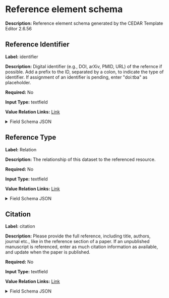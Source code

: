 # Reference element schema

**Description:** Reference element schema generated by the CEDAR Template Editor 2.6.56

## Reference Identifier

**Label:** identifier

**Description:** Digital identifier (e.g., DOI, arXiv, PMID, URL) of the refernce if possible.  Add a prefix to the ID, separated by a colon, to indicate the type of identifier. If assignment of an identifier is pending, enter "doi:tba" as placeholder.

**Required:** No

**Input Type:** textfield

**Value Relation Links:** [Link](http://schema.org/identifier) <details>
<summary>Field Schema JSON</summary>

```json
{
  "@type": "https://schema.metadatacenter.org/core/TemplateField",
  "@context": {
    "xsd": "http://www.w3.org/2001/XMLSchema#",
    "pav": "http://purl.org/pav/",
    "bibo": "http://purl.org/ontology/bibo/",
    "oslc": "http://open-services.net/ns/core#",
    "schema": "http://schema.org/",
    "skos": "http://www.w3.org/2004/02/skos/core#",
    "schema:name": {
      "@type": "xsd:string"
    },
    "schema:description": {
      "@type": "xsd:string"
    },
    "skos:prefLabel": {
      "@type": "xsd:string"
    },
    "skos:altLabel": {
      "@type": "xsd:string"
    },
    "pav:createdOn": {
      "@type": "xsd:dateTime"
    },
    "pav:createdBy": {
      "@type": "@id"
    },
    "pav:lastUpdatedOn": {
      "@type": "xsd:dateTime"
    },
    "oslc:modifiedBy": {
      "@type": "@id"
    }
  },
  "type": "object",
  "title": "identifier field schema",
  "description": "identifier field schema generated by the CEDAR Template Editor 2.6.56",
  "_ui": {
    "inputType": "textfield"
  },
  "_valueConstraints": {
    "requiredValue": false
  },
  "properties": {
    "@type": {
      "oneOf": [
        {
          "type": "string",
          "format": "uri"
        },
        {
          "type": "array",
          "minItems": 1,
          "items": {
            "type": "string",
            "format": "uri"
          },
          "uniqueItems": true
        }
      ]
    },
    "@value": {
      "type": [
        "string",
        "null"
      ]
    },
    "rdfs:label": {
      "type": [
        "string",
        "null"
      ]
    }
  },
  "required": [
    "@value"
  ],
  "schema:name": "identifier",
  "schema:description": "Digital identifier (e.g., DOI, arXiv, PMID, URL) of the refernce if possible.  Add a prefix to the ID, separated by a colon, to indicate the type of identifier. If assignment of an identifier is pending, enter \"doi:tba\" as placeholder.",
  "pav:createdOn": "2024-05-14T03:47:57-07:00",
  "pav:createdBy": "https://metadatacenter.org/users/f3d8067f-c204-45c0-8fb1-8393e486593c",
  "pav:lastUpdatedOn": "2024-05-14T03:47:57-07:00",
  "oslc:modifiedBy": "https://metadatacenter.org/users/f3d8067f-c204-45c0-8fb1-8393e486593c",
  "schema:schemaVersion": "1.6.0",
  "additionalProperties": false,
  "skos:prefLabel": "Reference Identifier",
  "@id": "https://repo.metadatacenter.org/template-fields/da091320-fb20-48be-a96d-550f8c3e1ab2",
  "$schema": "http://json-schema.org/draft-04/schema#"
}
```
</details>

## Reference Type

**Label:** Relation

**Description:** The relationship of this dataset to the referenced resource.

**Required:** No

**Input Type:** textfield

**Value Relation Links:** [Link](http://purl.org/dc/elements/1.1/relation) <details>
<summary>Field Schema JSON</summary>

```json
{
  "@type": "https://schema.metadatacenter.org/core/TemplateField",
  "@context": {
    "xsd": "http://www.w3.org/2001/XMLSchema#",
    "pav": "http://purl.org/pav/",
    "bibo": "http://purl.org/ontology/bibo/",
    "oslc": "http://open-services.net/ns/core#",
    "schema": "http://schema.org/",
    "skos": "http://www.w3.org/2004/02/skos/core#",
    "schema:name": {
      "@type": "xsd:string"
    },
    "schema:description": {
      "@type": "xsd:string"
    },
    "skos:prefLabel": {
      "@type": "xsd:string"
    },
    "skos:altLabel": {
      "@type": "xsd:string"
    },
    "pav:createdOn": {
      "@type": "xsd:dateTime"
    },
    "pav:createdBy": {
      "@type": "@id"
    },
    "pav:lastUpdatedOn": {
      "@type": "xsd:dateTime"
    },
    "oslc:modifiedBy": {
      "@type": "@id"
    }
  },
  "type": "object",
  "title": "Relation field schema",
  "description": "Relation field schema generated by the CEDAR Template Editor 2.6.56",
  "_ui": {
    "inputType": "textfield"
  },
  "_valueConstraints": {
    "requiredValue": false,
    "ontologies": [],
    "valueSets": [],
    "classes": [],
    "branches": [
      {
        "source": "DATACITE V4.4 (DATACITE-VOCAB)",
        "acronym": "DATACITE-VOCAB",
        "uri": "http://purl.org/datacite/v4.4/RelationType",
        "name": "Relation Type",
        "maxDepth": 0
      }
    ],
    "multipleChoice": false
  },
  "properties": {
    "@type": {
      "oneOf": [
        {
          "type": "string",
          "format": "uri"
        },
        {
          "type": "array",
          "minItems": 1,
          "items": {
            "type": "string",
            "format": "uri"
          },
          "uniqueItems": true
        }
      ]
    },
    "rdfs:label": {
      "type": [
        "string",
        "null"
      ]
    },
    "@id": {
      "type": "string",
      "format": "uri"
    }
  },
  "schema:name": "Relation",
  "schema:description": "The relationship of this dataset to the referenced resource.",
  "pav:createdOn": "2024-05-14T03:47:57-07:00",
  "pav:createdBy": "https://metadatacenter.org/users/f3d8067f-c204-45c0-8fb1-8393e486593c",
  "pav:lastUpdatedOn": "2024-05-14T03:47:57-07:00",
  "oslc:modifiedBy": "https://metadatacenter.org/users/f3d8067f-c204-45c0-8fb1-8393e486593c",
  "schema:schemaVersion": "1.6.0",
  "additionalProperties": false,
  "skos:prefLabel": "Reference Type",
  "@id": "https://repo.metadatacenter.org/template-fields/c048ce2a-db27-4dbc-8fb2-e8188eb4dccd",
  "$schema": "http://json-schema.org/draft-04/schema#"
}
```
</details>

## Citation

**Label:** citation

**Description:** Please provide the full reference, including title, authors, journal etc., like in the reference section of a paper. If an unpublished manuscript is referenced, enter as much citation information as available, and update when the paper is published.

**Required:** No

**Input Type:** textfield

**Value Relation Links:** [Link](http://schema.org/citation) <details>
<summary>Field Schema JSON</summary>

```json
{
  "@type": "https://schema.metadatacenter.org/core/TemplateField",
  "@context": {
    "xsd": "http://www.w3.org/2001/XMLSchema#",
    "pav": "http://purl.org/pav/",
    "bibo": "http://purl.org/ontology/bibo/",
    "oslc": "http://open-services.net/ns/core#",
    "schema": "http://schema.org/",
    "skos": "http://www.w3.org/2004/02/skos/core#",
    "schema:name": {
      "@type": "xsd:string"
    },
    "schema:description": {
      "@type": "xsd:string"
    },
    "skos:prefLabel": {
      "@type": "xsd:string"
    },
    "skos:altLabel": {
      "@type": "xsd:string"
    },
    "pav:createdOn": {
      "@type": "xsd:dateTime"
    },
    "pav:createdBy": {
      "@type": "@id"
    },
    "pav:lastUpdatedOn": {
      "@type": "xsd:dateTime"
    },
    "oslc:modifiedBy": {
      "@type": "@id"
    }
  },
  "type": "object",
  "title": "citation field schema",
  "description": "citation field schema generated by the CEDAR Template Editor 2.6.56",
  "_ui": {
    "inputType": "textfield"
  },
  "_valueConstraints": {
    "requiredValue": false
  },
  "properties": {
    "@type": {
      "oneOf": [
        {
          "type": "string",
          "format": "uri"
        },
        {
          "type": "array",
          "minItems": 1,
          "items": {
            "type": "string",
            "format": "uri"
          },
          "uniqueItems": true
        }
      ]
    },
    "@value": {
      "type": [
        "string",
        "null"
      ]
    },
    "rdfs:label": {
      "type": [
        "string",
        "null"
      ]
    }
  },
  "required": [
    "@value"
  ],
  "schema:name": "citation",
  "schema:description": "Please provide the full reference, including title, authors, journal etc., like in the reference section of a paper. If an unpublished manuscript is referenced, enter as much citation information as available, and update when the paper is published.",
  "pav:createdOn": "2024-05-14T03:47:57-07:00",
  "pav:createdBy": "https://metadatacenter.org/users/f3d8067f-c204-45c0-8fb1-8393e486593c",
  "pav:lastUpdatedOn": "2024-05-14T03:47:57-07:00",
  "oslc:modifiedBy": "https://metadatacenter.org/users/f3d8067f-c204-45c0-8fb1-8393e486593c",
  "schema:schemaVersion": "1.6.0",
  "additionalProperties": false,
  "skos:prefLabel": "Citation",
  "@id": "https://repo.metadatacenter.org/template-fields/312e6907-dd2f-4870-b104-42890f922f62",
  "$schema": "http://json-schema.org/draft-04/schema#"
}
```
</details>

